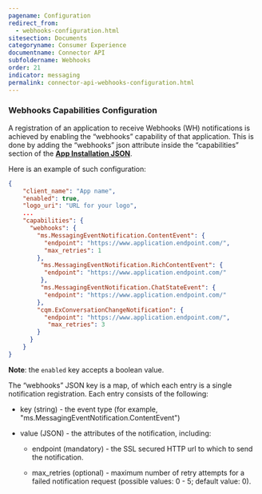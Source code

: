 ```yaml
---
pagename: Configuration
redirect_from:
  - webhooks-configuration.html
sitesection: Documents
categoryname: Consumer Experience
documentname: Connector API
subfoldername: Webhooks
order: 21
indicator: messaging
permalink: connector-api-webhooks-configuration.html
---
```


### Webhooks Capabilities Configuration

A registration of an application to receive Webhooks (WH) notifications is achieved by enabling the “webhooks” capability of that application. This is done by adding the “webhooks” json attribute inside the “capabilities” section of the [**App Installation JSON**](app-install-manifest-connectors.html).

Here is an example of such configuration:

```json
{
    "client_name": "App name",
    "enabled": true,
    "logo_uri": "URL for your logo",
    ...
    "capabilities": {
      "webhooks": {
        "ms.MessagingEventNotification.ContentEvent": {
          "endpoint": "https://www.application.endpoint.com/",
          "max_retries": 1
        },
         "ms.MessagingEventNotification.RichContentEvent": {
          "endpoint": "https://www.application.endpoint.com/"
         },
         "ms.MessagingEventNotification.ChatStateEvent": {
          "endpoint": "https://www.application.endpoint.com/"
        },
        "cqm.ExConversationChangeNotification": {
          "endpoint": "https://www.application.endpoint.com/",
	       "max_retries": 3
        }
      }
    }
}
```

**Note**: the `enabled` key accepts a boolean value.

The “webhooks” JSON key is a map, of which each entry is a single notification registration. Each entry consists of the following:

* key (string) - the event type (for example, "ms.MessagingEventNotification.ContentEvent")

* value (JSON) - the attributes of the notification, including:

  * endpoint (mandatory) - the SSL secured HTTP url to which to send the notification.

  * max_retries (optional) - maximum number of retry attempts for a failed notification request (possible values: 0 - 5; default value: 0).  
